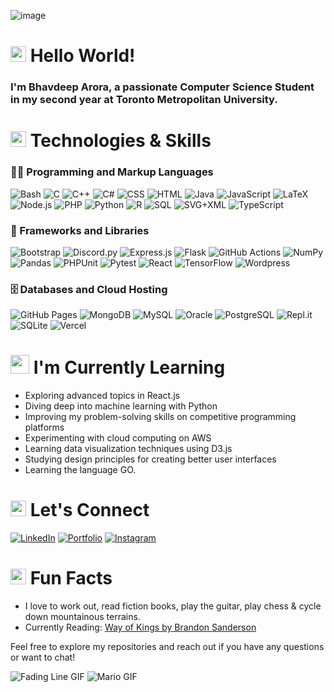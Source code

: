 
![image](https://github.com/bhav2134/bhav2134/assets/72461610/491f442b-4828-41b8-9c38-67d81ed86d11)


<h1><img src="https://user-images.githubusercontent.com/74038190/214644152-52f47eb3-5e31-4f47-8758-05c9468d5596.gif" width="25"/> Hello World! </h1>


<h3>I'm Bhavdeep Arora, a passionate Computer Science Student in my second year at Toronto Metropolitan University.</h3>

<h1><img src="https://user-images.githubusercontent.com/74038190/212284087-bbe7e430-757e-4901-90bf-4cd2ce3e1852.gif" width="25"/> Technologies & Skills </h1>

<h3>👨‍💻 Programming and Markup Languages</h3>

![Bash](https://img.shields.io/badge/Bash-121011.svg?logo=gnu-bash&logoColor=white)
![C](https://custom-icon-badges.demolab.com/badge/C-03599C.svg?logo=c-in-hexagon&logoColor=white)
![C++](https://custom-icon-badges.demolab.com/badge/C++-9C033A.svg?logo=cpp2&logoColor=white)
![C#](https://custom-icon-badges.demolab.com/badge/C%23-68217A.svg?logo=cs2&logoColor=white)
![CSS](https://img.shields.io/badge/CSS-1572B6.svg?logo=css3&logoColor=white)
![HTML](https://img.shields.io/badge/HTML-E34F26.svg?logo=html5&logoColor=white)
![Java](https://custom-icon-badges.demolab.com/badge/Java-007396.svg?logo=java&logoColor=white)
![JavaScript](https://img.shields.io/badge/JavaScript-F7DF1E.svg?logo=javascript&logoColor=black)
![LaTeX](https://img.shields.io/badge/LaTeX-008080.svg?logo=LaTeX&logoColor=white)
![Node.js](https://img.shields.io/badge/Node.js-43853D.svg?logo=node.js&logoColor=white)
![PHP](https://img.shields.io/badge/PHP-777BB4.svg?logo=php&logoColor=white)
![Python](https://img.shields.io/badge/Python-14354C.svg?logo=python&logoColor=white)
![R](https://img.shields.io/badge/R-276DC3.svg?logo=r&logoColor=white)
![SQL](https://custom-icon-badges.demolab.com/badge/SQL-025E8C.svg?logo=database&logoColor=white)
![SVG+XML](https://img.shields.io/badge/SVG%2BXML-e0982c.svg?logo=svg&logoColor=white)
![TypeScript](https://img.shields.io/badge/TypeScript-007ACC.svg?logo=typescript&logoColor=white)


<h3>🧰 Frameworks and Libraries</h3>
  
![Bootstrap](https://img.shields.io/badge/Bootstrap-7952B3.svg?logo=bootstrap&logoColor=white)
![Discord.py](https://custom-icon-badges.demolab.com/badge/Discord.py-0d1620.svg?logo=dpy)
![Express.js](https://img.shields.io/badge/Express.js-404d59.svg?logo=express&logoColor=white)
![Flask](https://img.shields.io/badge/Flask-000000.svg?logo=flask&logoColor=white)
![GitHub Actions](https://img.shields.io/badge/GitHub%20Actions-2671E5.svg?logo=github%20actions&logoColor=white)
![NumPy](https://img.shields.io/badge/Numpy-013243.svg?logo=numpy&logoColor=white)
![Pandas](https://img.shields.io/badge/Pandas-150458.svg?logo=pandas&logoColor=white)
![PHPUnit](https://custom-icon-badges.demolab.com/badge/PHPUnit-366488.svg?logo=test-tube&logoColor=white)
![Pytest](https://img.shields.io/badge/Pytest-0A9EDC.svg?logo=pytest&logoColor=white)
![React](https://img.shields.io/badge/React-20232a.svg?logo=react&logoColor=%2361DAFB)
![TensorFlow](https://img.shields.io/badge/TensorFlow-FF6F00.svg?logo=TensorFlow&logoColor=white)
![Wordpress](https://img.shields.io/badge/Wordpress-21759B?logo=wordpress&logoColor=white)


<h3>🗄️ Databases and Cloud Hosting</h3>

![GitHub Pages](https://img.shields.io/badge/GitHub%20Pages-327FC7.svg?logo=github&logoColor=white)
![MongoDB](https://img.shields.io/badge/MongoDB-4ea94b.svg?logo=mongodb&logoColor=white)
![MySQL](https://img.shields.io/badge/MySQL-00f.svg?logo=mysql&logoColor=white)
![Oracle](https://img.shields.io/badge/Oracle-F00000.svg?logo=oracle&logoColor=white)
![PostgreSQL](https://img.shields.io/badge/PostgreSQL-316192.svg?logo=postgresql&logoColor=white)
![Repl.it](https://img.shields.io/badge/Repl.it-0D101E.svg?logo=Replit&logoColor=white)
![SQLite](https://img.shields.io/badge/SQLite-07405e.svg?logo=sqlite&logoColor=white)
![Vercel](https://img.shields.io/badge/Vercel-000000.svg?logo=vercel&logoColor=white)


<h1><img src="https://i.pinimg.com/originals/5e/5f/cd/5e5fcd2efe9b4eb3bbaace2a02b29185.gif" width="30"/> I'm Currently Learning </h1>

- Exploring advanced topics in React.js
- Diving deep into machine learning with Python
- Improving my problem-solving skills on competitive programming platforms
- Experimenting with cloud computing on AWS
- Learning data visualization techniques using D3.js
- Studying design principles for creating better user interfaces
- Learning the language GO. 

<h1><img src="https://media.tenor.com/6ph1w40DrykAAAAi/handshake-joypixels.giff" width="25"/> Let's Connect </h1>

[![LinkedIn](https://img.shields.io/badge/-LinkedIn-0077B5?logo=linkedin&logoColor=white)](https://www.linkedin.com/in/bhavdeeparora/)
[![Portfolio](https://img.shields.io/badge/-Portfolio-4285F4?style=flat&logo=google-chrome&logoColor=white)](https://www.bhavdeeparora.com/)
[![Instagram](https://img.shields.io/badge/Instagram-E4405F?style=flat&logo=instagram&logoColor=white)](https://www.instagram.com/bhavv004/)


<h1><img src="https://media.tenor.com/DMRFgGmyUQQAAAAi/jump-rope-illustration.gif" width="25"/> Fun Facts </h1>

- I love to work out, read fiction books, play the guitar, play chess & cycle down mountainous terrains.
- Currently Reading: [Way of Kings by Brandon Sanderson](https://www.goodreads.com/en/book/show/7235533)

Feel free to explore my repositories and reach out if you have any questions or want to chat!

![Fading Line GIF](https://user-images.githubusercontent.com/74038190/212284100-561aa473-3905-4a80-b561-0d28506553ee.gif)
![Mario GIF](https://user-images.githubusercontent.com/74038190/225813708-98b745f2-7d22-48cf-9150-083f1b00d6c9.gif)



